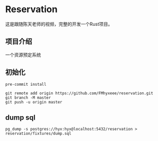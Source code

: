 # Reservation

这是跟随陈天老师的视频，完整的开发一个Rust项目。

## 项目介绍
一个资源预定系统

## 初始化
```shell
pre-commit install

git remote add origin https://github.com/FMhyxeee/reservation.git
git branch -M master
git push -u origin master
```


## dump sql
```shell
pg_dump -s postgres://hyx:hyx@localhost:5432/reservation > reservation/fixtures/dump.sql
```
